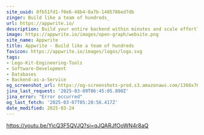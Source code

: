 ```yaml
---
site_uuid: 8fb51fd1-f0e6-48b4-8a7b-1485786ed7db
zinger: Build like a team of hundreds_
url: https://appwrite.io/
description: Build your entire backend within minutes and scale effortlessly using Appwrites open-source platform. Add Authentication, Databases, Functions, Storage, and Messaging to your projects using the frameworks and languages of your choice.
image: https://appwrite.io/images/open-graph/website.png
site_name: Appwrite
title: Appwrite - Build like a team of hundreds
favicon: https://appwrite.io/images/logos/logo.svg
tags:
- Lego-Kit-Engineering-Tools
- Software-Development
- Databases
- Backend-as-a-Service
og_screenshot_url: https://og-screenshots-prod.s3.amazonaws.com/1366x768/80/false/4bc89ea2cf3727d5ed6efc61a76901746056b65ede9671b6a9a703d554349443.jpeg
jina_last_request: '2025-03-09T06:45:05.890Z'
jina_error: "Error occurred"
og_last_fetch: '2025-03-07T05:20:56.417Z'
date_modified: 2025-03-24
---
```




https://youtu.be/YicQ3F5QVJQ?si=qJQARJfOoWN4r8aQ
